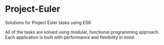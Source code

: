 # Project-Euler
Solutions for Project Euler tasks using ES6

All of the tasks are solved using modular, functional programming approach. Each application is built with performance and flexibility in mind.
